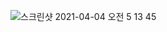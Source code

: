 ![스크린샷 2021-04-04 오전 5 13 45](https://user-images.githubusercontent.com/67637935/113490540-b640b080-9505-11eb-90c4-fffc08ec7add.png)
